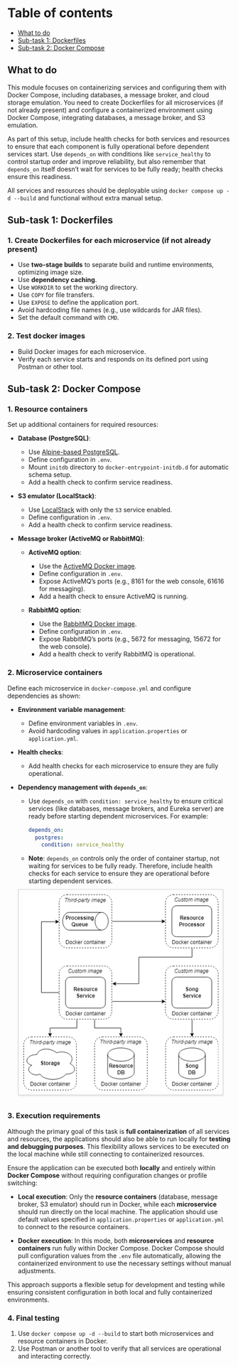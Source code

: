 # Table of contents

 - [What to do](#what-to-do)
 - [Sub-task 1: Dockerfiles](#sub-task-1-dockerfiles)
 - [Sub-task 2: Docker Compose](#sub-task-2-docker-compose)

## What to do

This module focuses on containerizing services and configuring them with Docker Compose, including databases, a message broker, and cloud storage emulation. You need to create Dockerfiles for all microservices (if not already present) and configure a containerized environment using Docker Compose, integrating databases, a message broker, and S3 emulation.

As part of this setup, include health checks for both services and resources to ensure that each component is fully operational before dependent services start. Use `depends_on` with conditions like `service_healthy` to control startup order and improve reliability, but also remember that `depends_on` itself doesn’t wait for services to be fully ready; health checks ensure this readiness.

All services and resources should be deployable using `docker compose up -d --build` and functional without extra manual setup.

## Sub-task 1: Dockerfiles

### 1. Create Dockerfiles for each microservice (if not already present)

- Use **two-stage builds** to separate build and runtime environments, optimizing image size.
- Use **dependency caching**.
- Use `WORKDIR` to set the working directory.
- Use `COPY` for file transfers.
- Use `EXPOSE` to define the application port.
- Avoid hardcoding file names (e.g., use wildcards for JAR files).
- Set the default command with `CMD`.

### 2. Test docker images

- Build Docker images for each microservice.
- Verify each service starts and responds on its defined port using Postman or other tool.


## Sub-task 2: Docker Compose

### 1. Resource containers

Set up additional containers for required resources:

- **Database (PostgreSQL)**:
    - Use [Alpine-based PostgreSQL](https://hub.docker.com/_/postgres/tags?name=17-alpine).
    - Define configuration in `.env`.
    - Mount `initdb` directory to `docker-entrypoint-initdb.d` for automatic schema setup.
    - Add a health check to confirm service readiness.

- **S3 emulator (LocalStack)**:
    - Use [LocalStack](https://hub.docker.com/r/localstack/localstack) with only the `S3` service enabled.
    - Define configuration in `.env`.
    - Add a health check to confirm service readiness.

- **Message broker (ActiveMQ or RabbitMQ)**:
    - **ActiveMQ option**:
        - Use the [ActiveMQ Docker image](https://hub.docker.com/r/rmohr/activemq).
        - Define configuration in `.env`.
        - Expose ActiveMQ’s ports (e.g., 8161 for the web console, 61616 for messaging).
        - Add a health check to ensure ActiveMQ is running.

    - **RabbitMQ option**:
        - Use the [RabbitMQ Docker image](https://hub.docker.com/_/rabbitmq).
        - Define configuration in `.env`.
        - Expose RabbitMQ’s ports (e.g., 5672 for messaging, 15672 for the web console).
        - Add a health check to verify RabbitMQ is operational.

### 2. Microservice containers

Define each microservice in `docker-compose.yml` and configure dependencies as shown:

- **Environment variable management**:
    - Define environment variables in `.env`.
    - Avoid hardcoding values in `application.properties` or `application.yml`.

- **Health checks**:
    - Add health checks for each microservice to ensure they are fully operational.

- **Dependency management with `depends_on`**:
    - Use `depends_on` with `condition: service_healthy` to ensure critical services (like databases, message brokers, and Eureka server) are ready before starting dependent microservices. For example:
      ```yaml
      depends_on:
        postgres:
          condition: service_healthy
      ```
    - **Note**: `depends_on` controls only the order of container startup, not waiting for services to be fully ready. Therefore, include health checks for each service to ensure they are operational before starting dependent services.


   <img src="images/containerization.png" width="440" style="border: 1px solid #ccc; padding: 10px; margin: 10px 0; box-shadow: 0 2px 4px rgba(0, 0, 0, 0.1); display: inline-block;" alt=""/>

### 3. Execution requirements

Although the primary goal of this task is **full containerization** of all services and resources, the applications should also be able to run locally for **testing and debugging purposes**. This flexibility allows services to be executed on the local machine while still connecting to containerized resources.

Ensure the application can be executed both **locally** and entirely within **Docker Compose** without requiring configuration changes or profile switching:

- **Local execution**: Only the **resource containers** (database, message broker, S3 emulator) should run in Docker, while each **microservice** should run directly on the local machine. The application should use default values specified in `application.properties` or `application.yml` to connect to the resource containers.

- **Docker execution**: In this mode, both **microservices** and **resource containers** run fully within Docker Compose. Docker Compose should pull configuration values from the `.env` file automatically, allowing the containerized environment to use the necessary settings without manual adjustments.

This approach supports a flexible setup for development and testing while ensuring consistent configuration in both local and fully containerized environments.

### 4. Final testing

1. Use `docker compose up -d --build` to start both microservices and resource containers in Docker.
2. Use Postman or another tool to verify that all services are operational and interacting correctly.



